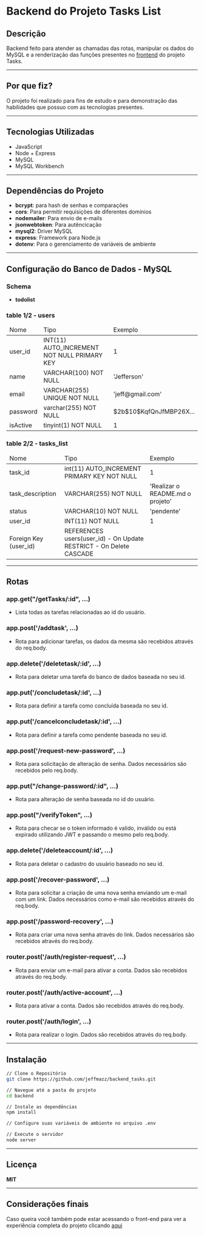 # Backend do Projeto Tasks List

## Descrição
Backend feito para atender as chamadas das rotas, manipular os dados do MySQL e a renderização das funções presentes no [frontend](https://github.com/jeffmazz/frontend_tasks) do projeto Tasks.

---

## Por que fiz?
O projeto foi realizado para fins de estudo e para demonstração das habilidades que possuo com as tecnologias presentes.

---

## Tecnologias Utilizadas
- JavaScript
- Node + Express
- MySQL
- MySQL Workbench

---

## Dependências do Projeto
- **bcrypt**: para hash de senhas e comparações
- **cors**: Para permitir requisições de diferentes domínios
- **nodemailer**: Para envio de e-mails
- **jsonwebtoken**: Para autêncicação
- **mysql2**: Driver MySQL
- **express**: Framework para Node.js
- **dotenv**: Para o gerenciamento de variáveis de ambiente

---

## Configuração do Banco de Dados - MySQL

### Schema
- **todolist**

### table 1/2 - **users**

<table>
	<thead>
		<tr>
  			<td> Nome </td>
  			<td> Tipo </td>
  			<td> Exemplo </td>
		</tr>
  	</thead>
  	<tr>
  		<td> user_id </td>
    	<td> INT(11) AUTO_INCREMENT NOT NULL PRIMARY KEY </td>
    	<td> 1 </td>
  	</tr>
  	<tr>
  		<td> name </td>
    	<td> VARCHAR(100) NOT NULL </td>
    	<td> 'Jefferson' </td>
  	</tr>
  	<tr>
  		<td> email </td>
    	<td> VARCHAR(255) UNIQUE NOT NULL </td>
    	<td> 'jeff@gmail.com' </td>
  	</tr>
  	<tr>
  		<td> password </td>
    	<td> varchar(255) NOT NULL </td>
    	<td> $2b$10$KqfQnJfMBP26X... </td>
  	</tr>
  	<tr>
  		<td> isActive </td>
    	<td> tinyint(1) NOT NULL  </td>
    	<td> 1 </td>
  	</tr>
</table>

### table 2/2 - **tasks_list**

<table>
    <thead>
        <tr>
            <td> Nome </td>
            <td> Tipo </td>
            <td> Exemplo </td>
        </tr>
    </thead>
    <tr>
        <td> task_id </td>
        <td> int(11) AUTO_INCREMENT PRIMARY KEY NOT NULL</td>
        <td> 1 </td>
    </tr>
    <tr>
        <td> task_description  </td>
        <td> VARCHAR(255) NOT NULL </td>
        <td> 'Realizar o README.md o projeto'  </td>
    </tr>
    <tr>
        <td> status </td>
        <td> VARCHAR(10) NOT NULL </td>
        <td> 'pendente' </td>
    </tr>
    <tr>
        <td> user_id </td>
        <td> INT(11) NOT NULL </td>
        <td> 1 </td>
    </tr>
    <tr>
        <td> Foreign Key (user_id) </td>
        <td> REFERENCES users(user_id) - On Update RESTRICT - On Delete CASCADE </td>
        <td>  </td>
    </tr>
</table>

---

## Rotas

### app.get("/getTasks/:id", ...)
- Lista todas as tarefas relacionadas ao id do usuário.
### app.post('/addtask', ...)
- Rota para adicionar tarefas, os dados da mesma são recebidos através do req.body.
### app.delete('/deletetask/:id', ...)
- Rota para deletar uma tarefa do banco de dados baseada no seu id.
### app.put('/concludetask/:id', ...)
- Rota para definir a tarefa como concluída baseada no seu id.
### app.put('/cancelconcludetask/:id', ...)
- Rota para definir a tarefa como pendente baseada no seu id.
### app.post('/request-new-password', ...)
- Rota para solicitação de alteração de senha. Dados necessários são recebidos pelo req.body.
### app.put("/change-password/:id", ...)
- Rota para alteração de senha baseada no id do usuário.
### app.post("/verifyToken", ...)
- Rota para checar se o token informado é valido, inválido ou está expirado utilizando JWT e passando o mesmo pelo req.body.
### app.delete('/deleteaccount/:id', ...)
- Rota para deletar o cadastro do usuário baseado no seu id.
### app.post('/recover-password', ...)
- Rota para solicitar a criação de uma nova senha enviando um e-mail com um link. Dados necessários como e-mail são recebidos através do req.body.
### app.post('/password-recovery', ...)
- Rota para criar uma nova senha através do link. Dados necessários são recebidos através do req.body.

### router.post('/auth/register-request', ...)
- Rota para enviar um e-mail para ativar a conta. Dados são recebidos através do req.body.
### router.post('/auth/active-account', ...)
- Rota para ativar a conta. Dados são recebidos através do req.body.
### router.post('/auth/login', ...)
- Rota para realizar o login. Dados são recebidos através do req.body.

---

## Instalação

``` bash
// Clone o Repositório
git clone https://github.com/jeffmazz/backend_tasks.git

// Navegue até a pasta do projeto
cd backend

// Instale as dependências 
npm install

// Configure suas variáveis de ambiente no arquivo .env

// Execute o servidor
node server
```

---

## Licença
**MIT**

---

## Considerações finais
Caso queira você também pode estar acessando o front-end para ver a experiência completa do projeto clicando [aqui](https://github.com/jeffmazz/frontend_tasks)
